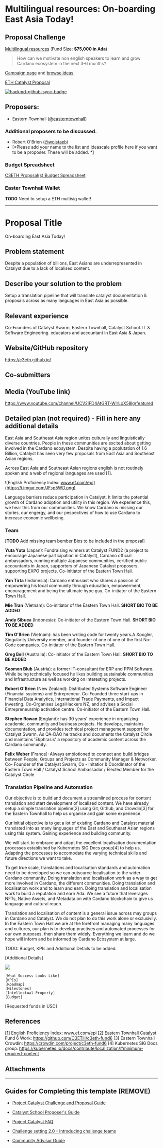 # Multilingual resources: On-boarding East Asia Today!

## Proposal Challenge

[Multilingual resources](https://github.com/C3ETH/c3eth-fund6/blob/main/multilingual-resources/campaign-brief.md) (Fund Size: **$75,000 in Ada**)
> How can we motivate non english speakers to learn and grow Cardano ecosystem in the next 3-6 months?

[Campaign page](https://cardano.ideascale.com/a/campaign-home/26111) and [browse ideas](https://cardano.ideascale.com/a/ideas/top/campaign-filter/byids/campaigns/26111/stage/unspecified).

[ETH Catalyst Proposal](https://cardano.ideascale.com/a/dtd/On-boarding-East-Asia-Today!/368844-48088?)

[![hackmd-github-sync-badge](https://hackmd.io/RjinUK1pRxuWmVBjOWqOGQ/badge)](https://hackmd.io/RjinUK1pRxuWmVBjOWqOGQ)

## Proposers:

- Eastern Townhall ([@easterntownhall](https://cardano.ideascale.com/a/pmd/3100214-48088?))

### Additional proposers to be discussed.

- Robert O'Brien ([@wolstaeb](https://cardano.ideascale.com/a/pmd/3056857-48088?))
- [*Please add your name to the list and ideascale profile here if you want to be a proposer. These will be added. *]

### Budget Spreadsheet

[C3ETH Proposal(s) Budget Spreadsheet](https://docs.google.com/spreadsheets/d/1BeMc7BW9NFVSWPomM3j4Iv5I7Eveb24P-dFhFOUrCvo/edit?usp=sharing)

### Easter Townhall Wallet

**TODO** Need to setup a ETH multisig wallet!

---

# Proposal Title

On-boarding East Asia Today!

## Problem statement

Despite a population of billions, East Asians are underrepresented in Catalyst due to a lack of localised content.

## Describe your solution to the problem

Setup a translation pipeline that will translate catalyst documentation & proposals across as many languages in East Asia as possible.

## Relevant experience

Co-Founders of Catalyst Swarm, Eastern Townhall, Catalyst School. IT & Software Engineering. educators and accountant in East Asia & Japan.

## Website/GitHub repository

https://c3eth.github.io/

## Co-submitters

## Media (YouTube link)

https://www.youtube.com/channel/UCV2lFD4AtGRT-WIrLoX58lg/featured

## Detailed plan (not required) - Fill in here any additional details

East Asia and Southeast Asia region unites culturally and linguistically diverse countries. People in these communities are excited about getting involved in the Cardano ecosystem. Despite having a poplutation of 1.6 Billion, Catalyst has seen very few proposals from East Asia and Southeast Asian regions.

Across East Asia and Southeast Asian regions english is not routinely spoken and a web of regional languages are used [1].

![English Proficiency Index: www.ef.com/epi](https://i.imgur.com/JFsp5WD.png)

Language barriers reduce participation in Catalyst. It limits the potential growth of Cardano adoption and utility in this region. We experience this, we hear this from our communities. We know Cardano is missing our stories, our engergy, and our pespectives of how to use Cardano to increase economic wellbeing.

### Team

[**TODO** Add missing team bember Bios to be included in the proposal]

**Yuta Yuta** (Japan): Fundraising winners at Catalyst FUND2 (a project to encourage Japanese participation in Catalyst), Cardano official ambassadors, running multiple Japanese communities, certified public accountants in Japan, supporters of Japanese Catalyst proposers, supporting EXPO projects. Co-initiator of the Eastern Town Hall.

**Yan Tirta** (Indonesia): Cardano enthusiast who shares a passion of empowering his local community through education, empowerment, encouragement and being the ultimate hype guy. Co-initiator of the Eastern Town Hall.

**Mie Tran** (Vietnam): Co-initiator of the Eastern Town Hall. **SHORT BIO TO BE ADDED**

**Andy Sibuea** (Indonesia): Co-initiator of the Eastern Town Hall. **SHORT BIO TO BE ADDED**

**Tim O'Brien** (Vietnam): has been writing code for twenty years.A Xoogler, Singularity University member, and founder of one of one of the first No-Code companies. Co-initiator of the Eastern Town Hall.

**Greg Bell** (Australia): Co-initiator of the Eastern Town Hall. **SHORT BIO TO BE ADDED**

**Seomon Blub** (Austria): a former IT-consultant for ERP and PPM Software. While being technically focused he likes building sustainable communities and Infrastructure as well as working on interesting projects.

**Robert O'Brien** (New Zealand):   Distributed Systems Software Engineer (Financial systems) and Entrepreneur. Co-Founded three start-ups in Financial Data Analytics, International Trade Payments, and Impact Investing. Co-Organises LegalHackers NZ, and advises a Social Entrepreneurship activation centre. Co-initiator of the Eastern Town Hall.

**Stephen Rowan** (England): has 30 years' experience in organizing academic, community and business projects. He develops, maintains documentation, and provides technical project management support for Catalyst Swarm. As QA-DAO he tracks and documents the Catalyst Circle and maintains 'Ekphrasis' a repository of academic content across the Cardano community.

**Felix Weber** (France): Always ambiotioned to connect and build bridges between People, Groups and Projects as Community Manager & Networker. Co- Founder of the Catalyst Swarm, Co - Initatior & Coordinator of the Eastern Town Hall / Catalyst School Ambassador / Elected Member for the Catalyst Circle

### Translation Pipeline and Automation

Our objective is to build and document a streamlined process for content translation and start development of localised content. We have already setup a simple translation pipeline[2] using Git, Github, and Crowdin[3] for the Eastern Townhall to help us organise and gain some experience.

Our initial objective is to get a lot of existing Cardano and Catalyst material translated into as many languages of the East and Southeast Asian regions using this system. Gaining experience and building community.

We will start to embrace and adapt the excellent localisation documentation processes established by Kubernetes SIG Docs group[4] to help us. Adapting the processes to accomodate the varying technical skills and future directions we want to take.

To get true scale, translations and localisation standards and automation need to be developed so we can outsource localisation to the wider Cardano community. Doing translation and localisation work as a way to get more involved in Cardano, the different communities. Doing translation and localisation work and to learn and earn. Doing translation and localisation work to build a reputation and earn Ada. We see a future that leverages NFTs, Native Assets, and Metadata on with Cardano blockchain to give us language and cultural reach.

Translation and localisation of content is a general issue across may groups in Cardano and Catalyst. We do not plan to do this work alone or exclusivily. In the Eastern Town Hall we are at the forefront managing many languages and cultures, our plan is to develop practises and automated processes for our own purposes, then share them widely. Everything we learn and do we hope will inform and be informed by Cardano Ecosystem at large.

TODO: Budget, KPIs and Additional Details to be added.

[Additional Details]

![](https://i.imgur.com/vkgS32e.png)

    [What Success Looks Like]
    [KPIs]
    [Roadmap]
    [Milestones] 
    [Intellectual Property]
    [Budget]

[Requested funds in USD]

## References

[1] English Proficiency Index: www.ef.com/epi [2] Eastern Townhall Catalyst Fund 6 Work: https://github.com/C3ETH/c3eth-fund6 [3] Eastern Townhall Crowdin: https://crowdin.com/project/c3eth-fund6 [4] Kubernetes SIG Docs group: https://kubernetes.io/docs/contribute/localization/#minimum-required-content

## Attachments

---

## Guides for Completing this template (REMOVE)

- [Project Catalyst Challenge and Proposal Guide](https://docs.google.com/document/d/1oE_cnP0gksdAanXV4w5DYaDNp_tbYEvyHhTUG4HYZ3Q/)

- [Catalyst School Proposer's Guide](https://docs.google.com/document/d/12wk6mIPxeGsw2WxqHvkTkjNj_wCIx46AgTNPVX3-38o/)

- [Project Catalyst FAQ](https://docs.google.com/document/d/1qYtV15WXeM_AQYvISzr0a0Qj2IzW3hDvhMBvZZ4w2jE/edit#heading=h.dmu4wfbk1ion)
- [Challenge setting 2.0 - Introducing challenge teams](https://docs.google.com/document/d/1GDCKOysG1dd4nUXYcio3PY889doGrbC34PFggu8FI20/edit?pli=1#heading=h.dxixtumushib)

- [Community Advisor Guide](https://docs.google.com/document/d/13GDOj2vuxZzQttagfgnS3hbnP65xsSsWbf_6TURLI_U/edit#)
